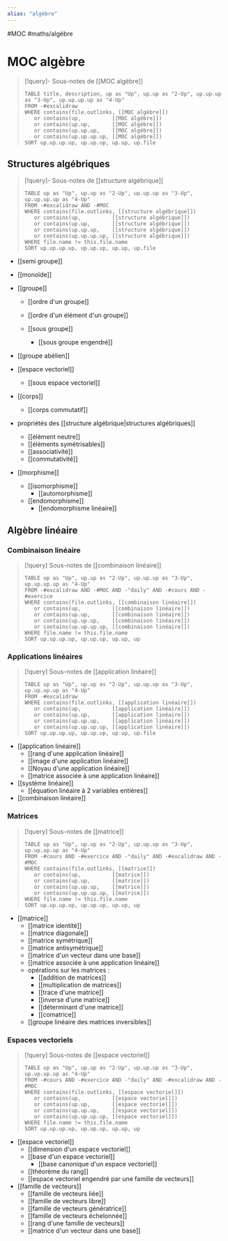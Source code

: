```yaml
---
alias: "algèbre"
---
```

#MOC #maths/algèbre 
# MOC algèbre

> [!query]- Sous-notes de [[MOC algèbre]]
> ```dataview
> TABLE title, description, up as "Up", up.up as "2-Up", up.up.up as "3-Up", up.up.up.up as "4-Up"
> FROM -#excalidraw
> WHERE contains(file.outlinks, [[MOC algèbre]])
>    or contains(up,          [[MOC algèbre]])
>    or contains(up.up,       [[MOC algèbre]])
>    or contains(up.up.up,    [[MOC algèbre]])
>    or contains(up.up.up.up, [[MOC algèbre]])
> SORT up.up.up.up, up.up.up, up.up, up.file
> ```

## Structures algébriques

> [!query]- Sous-notes de [[structure algébrique]]
> ```dataview
> TABLE up as "Up", up.up as "2-Up", up.up.up as "3-Up", up.up.up.up as "4-Up"
> FROM -#excalidraw AND -#MOC
> WHERE contains(file.outlinks, [[structure algébrique]])
>    or contains(up,          [[structure algébrique]])
>    or contains(up.up,       [[structure algébrique]])
>    or contains(up.up.up,    [[structure algébrique]])
>    or contains(up.up.up.up, [[structure algébrique]])
> WHERE file.name != this.file.name
> SORT up.up.up.up, up.up.up, up.up, up.file
> ```

 - [[semi groupe]]
 - [[monoïde]]
 
 - [[groupe]]
     - [[ordre d'un groupe]]
     - [[ordre d'un élément d'un groupe]]
     
     - [[sous groupe]]
         - [[sous groupe engendré]]
 - [[groupe abélien]]
         
 - [[espace vectoriel]]
     - [[sous espace vectoriel]]

 - [[corps]]
     - [[corps commutatif]]

 - propriétés des [[structure algébrique|structures algébriques]]
     - [[élément neutre]]
     - [[éléments symétrisables]]
     - [[associativité]]
     - [[commutativité]]

 - [[morphisme]]
     - [[isomorphisme]]
         - [[automorphisme]]
     - [[endomorphisme]]
         - [[endomorphisme linéaire]]


## Algèbre linéaire

### Combinaison linéaire
> [!query] Sous-notes de [[combinaison linéaire]]
> ```dataview
> TABLE up as "Up", up.up as "2-Up", up.up.up as "3-Up", up.up.up.up as "4-Up"
> FROM -#excalidraw AND -#MOC AND -"daily" AND -#cours AND -#exercice
> WHERE contains(file.outlinks, [[combinaison linéaire]])
>    or contains(up,          [[combinaison linéaire]])
>    or contains(up.up,       [[combinaison linéaire]])
>    or contains(up.up.up,    [[combinaison linéaire]])
>    or contains(up.up.up.up, [[combinaison linéaire]])
> WHERE file.name != this.file.name
> SORT up.up.up.up, up.up.up, up.up, up
> ```

### Applications linéaires
> [!query] Sous-notes de [[application linéaire]]
> ```dataview
> TABLE up as "Up", up.up as "2-Up", up.up.up as "3-Up", up.up.up.up as "4-Up"
> FROM -#excalidraw
> WHERE contains(file.outlinks, [[application linéaire]])
>    or contains(up,          [[application linéaire]])
>    or contains(up.up,       [[application linéaire]])
>    or contains(up.up.up,    [[application linéaire]])
>    or contains(up.up.up.up, [[application linéaire]])
> SORT up.up.up.up, up.up.up, up.up, up.file
> ```

 - [[application linéaire]]
     - [[rang d'une application linéaire]]
     - [[image d'une application linéaire]]
     - [[Noyau d'une application linéaire]]
     - [[matrice associée à une application linéaire]]
 - [[système linéaire]]
     - [[équation linéaire à 2 variables entières]]
 - [[combinaison linéaire]]



### Matrices
> [!query] Sous-notes de [[matrice]]
> ```dataview
> TABLE up as "Up", up.up as "2-Up", up.up.up as "3-Up", up.up.up.up as "4-Up"
> FROM -#cours AND -#exercice AND -"daily" AND -#excalidraw AND -#MOC
> WHERE contains(file.outlinks, [[matrice]])
>    or contains(up,          [[matrice]])
>    or contains(up.up,       [[matrice]])
>    or contains(up.up.up,    [[matrice]])
>    or contains(up.up.up.up, [[matrice]])
> WHERE file.name != this.file.name
> SORT up.up.up.up, up.up.up, up.up, up
> ```

 - [[matrice]]
     - [[matrice identité]]
     - [[matrice diagonale]]
     - [[matrice symétrique]]
     - [[matrice antisymétrique]]
     - [[matrice d'un vecteur dans une base]]
     - [[matrice associée à une application linéaire]]
     - opérations sur les matrices :
         - [[addition de matrices]]
         - [[multiplication de matrices]]
         - [[trace d'une matrice]]
         - [[inverse d'une matrice]]
         - [[déterminant d'une matrice]]
         - [[comatrice]]
     - [[groupe linéaire des matrices inversibles]]
     

### Espaces vectoriels

> [!query] Sous-notes de [[espace vectoriel]]
> ```dataview
> TABLE up as "Up", up.up as "2-Up", up.up.up as "3-Up", up.up.up.up as "4-Up"
> FROM -#cours AND -#exercice AND -"daily" AND -#excalidraw AND -#MOC
> WHERE contains(file.outlinks, [[espace vectoriel]])
>    or contains(up,          [[espace vectoriel]])
>    or contains(up.up,       [[espace vectoriel]])
>    or contains(up.up.up,    [[espace vectoriel]])
>    or contains(up.up.up.up, [[espace vectoriel]])
> WHERE file.name != this.file.name
> SORT up.up.up.up, up.up.up, up.up, up
> ```

 - [[espace vectoriel]]
     - [[dimension d'un espace vectoriel]]
     - [[base d'un espace vectoriel]]
         - [[base canonique d'un espace vectoriel]]
     - [[théorème du rang]]
     - [[espace vectoriel engendré par une famille de vecteurs]]
 - [[famille de vecteurs]]
     - [[famille de vecteurs liée]]
     - [[famille de vecteurs libre]]
     - [[famille de vecteurs génératrice]]
     - [[famille de vecteurs échelonnée]]
     - [[rang d'une famille de vecteurs]]
     - [[matrice d'un vecteur dans une base]]


 
